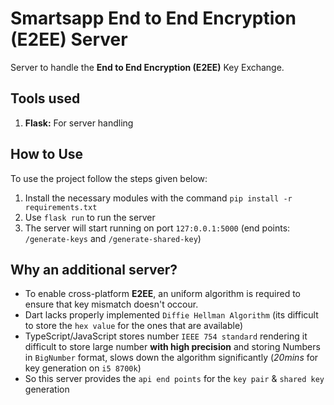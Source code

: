 # Smartsapp End to End Encryption (E2EE) Server

Server to handle the **End to End Encryption (E2EE)** Key Exchange.

## Tools used

1. **Flask:** For server handling

## How to Use

To use the project follow the steps given below:

1. Install the necessary modules with the command `pip install -r requirements.txt`
2. Use `flask run` to run the server
3. The server will start running on port `127:0.0.1:5000` (end points: `/generate-keys` and `/generate-shared-key`)

## Why an additional server?

-   To enable cross-platform **E2EE**, an uniform algorithm is required to ensure that key mismatch doesn't occour.
-   Dart lacks properly implemented `Diffie Hellman Algorithm` (its difficult to store the `hex value` for the ones that are available)
-   TypeScript/JavaScript stores number `IEEE 754 standard` rendering it difficult to store large number **with high precision** and storing Numbers in `BigNumber` format, slows down the algorithm significantly (_20mins_ for key generation on `i5 8700k`)
-   So this server provides the `api end points` for the `key pair` & `shared key` generation
